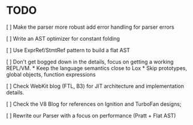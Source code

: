 # TODO

[ ] Make the parser more robust add error handling for parser errors

[ ] Write an AST optimizer for constant folding

[ ] Use ExprRef/StmtRef pattern to build a flat AST

[ ] Don't get bogged down in the details, focus on getting a working REPL/VM.
    * Keep the language semantics close to Lox
    * Skip prototypes, global objects, function expressions

[ ] Check WebKit blog (FTL, B3) for JIT architecture and implementation details.

[ ] Check the V8 Blog for references on Ignition and TurboFan designs;

[ ] Rewrite our Parser with a focus on performance (Pratt + Flat AST)
